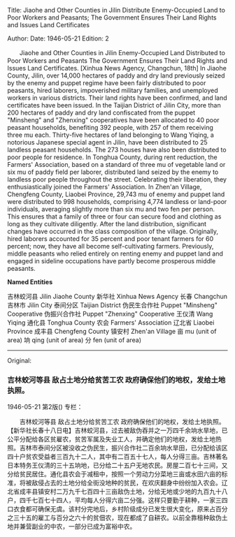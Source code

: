 Title: Jiaohe and Other Counties in Jilin Distribute Enemy-Occupied Land to Poor Workers and Peasants; The Government Ensures Their Land Rights and Issues Land Certificates

Author:
Date: 1946-05-21
Edition: 2

　　Jiaohe and Other Counties in Jilin
    Enemy-Occupied Land Distributed to Poor Workers and Peasants
    The Government Ensures Their Land Rights and Issues Land Certificates.
    [Xinhua News Agency, Changchun, 18th] In Jiaohe County, Jilin, over 14,000 hectares of paddy and dry land previously seized by the enemy and puppet regime have been fairly distributed to poor peasants, hired laborers, impoverished military families, and unemployed workers in various districts. Their land rights have been confirmed, and land certificates have been issued. In the Taijian District of Jilin City, more than 200 hectares of paddy and dry land confiscated from the puppet "Minsheng" and "Zhenxing" cooperatives have been allocated to 40 poor peasant households, benefiting 392 people, with 257 of them receiving three mu each. Thirty-five hectares of land belonging to Wang Yiqing, a notorious Japanese special agent in Jilin, have been distributed to 25 landless peasant households. The 273 houses have also been distributed to poor people for residence. In Tonghua County, during rent reduction, the Farmers' Association, based on a standard of three mu of vegetable land or six mu of paddy field per laborer, distributed land seized by the enemy to landless poor people throughout the street. Celebrating their liberation, they enthusiastically joined the Farmers' Association. In Zhen'an Village, Chengfeng County, Liaobei Province, 29,743 mu of enemy and puppet land were distributed to 998 households, comprising 4,774 landless or land-poor individuals, averaging slightly more than six mu and two fen per person. This ensures that a family of three or four can secure food and clothing as long as they cultivate diligently. After the land distribution, significant changes have occurred in the class composition of the village. Originally, hired laborers accounted for 35 percent and poor tenant farmers for 60 percent; now, they have all become self-cultivating farmers. Previously, middle peasants who relied entirely on renting enemy and puppet land and engaged in sideline occupations have partly become prosperous middle peasants.


**Named Entities**


吉林蛟河县  Jilin Jiaohe County
新华社  Xinhua News Agency
长春  Changchun
吉林市  Jilin City
泰间分区  Taijian District
伪民生合作社  Puppet "Minsheng" Cooperative
伪振兴合作社  Puppet "Zhenxing" Cooperative
王仪清  Wang Yiqing
通化县  Tonghua County
农会  Farmers' Association
辽北省  Liaobei Province
成丰县  Chengfeng County
镇安村  Zhen'an Village
亩  mu (unit of area)
垧  qing (unit of area)
分 fen (unit of area)



<hr /> 

Original: 


### 吉林蛟河等县  敌占土地分给贫苦工农  政府确保他们的地权，发给土地执照。

1946-05-21
第2版()
专栏：

　　吉林蛟河等县
    敌占土地分给贫苦工农
    政府确保他们的地权，发给土地执照。
    【新华社长春十八日电】吉林蛟河县，过去被敌伪吞并之一万四千余垧水旱地，已公平分配给各区贫雇农，贫苦军属及失业工人，并确定他们的地权，发给土地热照。吉林市泰间分区被没收之伪民生，振兴合作社二百余垧水旱田，已分配给该区四十户贫农受益者三百九十二人，其中有二百五十七人，每人分得三亩。吉林著名日本特务王仪清的三十五垧地，已分给二十五户无地农民。房屋二百七十三间，又分给贫民居住。通化县农会于减租中，按照一个劳动力分菜地三亩或水田六亩的标准，将被敌侵占去的土地分给全街没地种的贫民，在欢庆翻身中纷纷加入农会。辽北省成丰县镇安村二万九千七百四十三亩敌伪土地，分给无地或少地的九百九十八户，四千七百七十四人，平均每人分得六亩二分强。这样只要勤于耕种，一家三四口衣食都可确保无虞。该村分完地后，乡村阶级成分已发生很大变化，原来占百分之三十五的雇工与百分之六十的贫佃农，现在都成了自耕农。以前全靠租种敌伪土地并兼营副业的中农，一部分已成为富裕中农。
